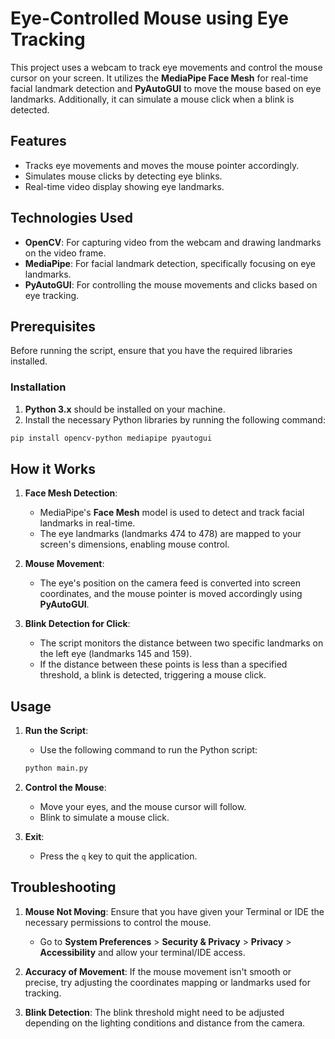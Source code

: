 # Eye-Controlled Mouse using Eye Tracking

This project uses a webcam to track eye movements and control the mouse cursor on your screen. It utilizes the **MediaPipe Face Mesh** for real-time facial landmark detection and **PyAutoGUI** to move the mouse based on eye landmarks. Additionally, it can simulate a mouse click when a blink is detected.

## Features
- Tracks eye movements and moves the mouse pointer accordingly.
- Simulates mouse clicks by detecting eye blinks.
- Real-time video display showing eye landmarks.

## Technologies Used
- **OpenCV**: For capturing video from the webcam and drawing landmarks on the video frame.
- **MediaPipe**: For facial landmark detection, specifically focusing on eye landmarks.
- **PyAutoGUI**: For controlling the mouse movements and clicks based on eye tracking.

## Prerequisites

Before running the script, ensure that you have the required libraries installed.

### Installation

1. **Python 3.x** should be installed on your machine.
2. Install the necessary Python libraries by running the following command:

```bash
pip install opencv-python mediapipe pyautogui
```

## How it Works

1. **Face Mesh Detection**:
   - MediaPipe's **Face Mesh** model is used to detect and track facial landmarks in real-time.
   - The eye landmarks (landmarks 474 to 478) are mapped to your screen's dimensions, enabling mouse control.
  
2. **Mouse Movement**:
   - The eye's position on the camera feed is converted into screen coordinates, and the mouse pointer is moved accordingly using **PyAutoGUI**.

3. **Blink Detection for Click**:
   - The script monitors the distance between two specific landmarks on the left eye (landmarks 145 and 159).
   - If the distance between these points is less than a specified threshold, a blink is detected, triggering a mouse click.

## Usage

1. **Run the Script**:
   - Use the following command to run the Python script:

   ```bash
   python main.py
   ```

2. **Control the Mouse**:
   - Move your eyes, and the mouse cursor will follow.
   - Blink to simulate a mouse click.

3. **Exit**:
   - Press the `q` key to quit the application.

## Troubleshooting

1. **Mouse Not Moving**: Ensure that you have given your Terminal or IDE the necessary permissions to control the mouse.
   - Go to **System Preferences** > **Security & Privacy** > **Privacy** > **Accessibility** and allow your terminal/IDE access.

2. **Accuracy of Movement**: If the mouse movement isn't smooth or precise, try adjusting the coordinates mapping or landmarks used for tracking.

3. **Blink Detection**: The blink threshold might need to be adjusted depending on the lighting conditions and distance from the camera.


